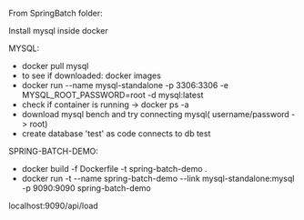 From SpringBatch folder:

Install mysql inside docker

MYSQL:
 - docker pull mysql
 - to see if downloaded: docker images 
 - docker run --name mysql-standalone -p 3306:3306 -e MYSQL_ROOT_PASSWORD=root -d mysql:latest
 - check if container is running -> docker ps -a  
 - download mysql bench and try connecting mysql( username/password -> root)
 - create database 'test' as code connects to db test
 
SPRING-BATCH-DEMO: 

 - docker build -f Dockerfile -t spring-batch-demo .
 - docker run -t --name spring-batch-demo --link mysql-standalone:mysql -p 9090:9090 spring-batch-demo
 
localhost:9090/api/load 